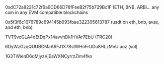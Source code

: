 0xdC72a8221c72f6a9CD86D76fFeeB2f75b729Bc1F (ETH, BNB, ARBI... any coin in any EVM compatible blockchains

0x5f3f6c1076789c694145b993fbae322305613787 (usdt on eth, bnb, avax, and eth, bnb)

TVT9vcGLA4dEtDqPx14avvhDk1HVAr7EbU (TRC20)

6DyWzGzqQUUBCMaARFJ1X7BstWHnFrUDu8HLzMnUiuoz (sol)

1G3TWienD6qMjyzVjEaWXNCyrrzZim4fko
